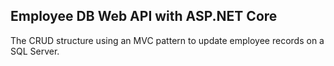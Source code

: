 ## Employee DB Web API with ASP.NET Core

The CRUD structure using an MVC pattern to update employee records on a SQL Server.
